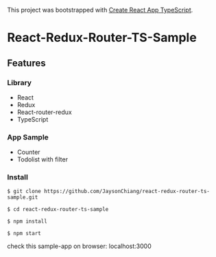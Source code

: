 This project was bootstrapped with [Create React App TypeScript](https://github.com/wmonk/create-react-app-typescript).

# React-Redux-Router-TS-Sample

## Features
### Library
  - React
  - Redux
  - React-router-redux
  - TypeScript
  
### App Sample
  - Counter
  - Todolist with filter

### Install

```
$ git clone https://github.com/JaysonChiang/react-redux-router-ts-sample.git 

$ cd react-redux-router-ts-sample

$ npm install

$ npm start
```

check this sample-app on browser: localhost:3000
